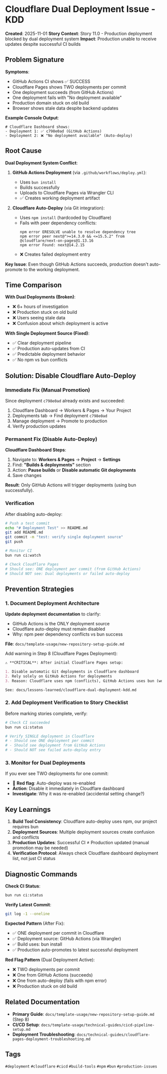 # Cloudflare Dual Deployment Issue - KDD

**Created**: 2025-11-01
**Story Context**: Story 11.0 - Production deployment blocked by dual deployment system
**Impact**: Production unable to receive updates despite successful CI builds

## Problem Signature

**Symptoms**:
- GitHub Actions CI shows ✅ SUCCESS
- Cloudflare Pages shows TWO deployments per commit
- One deployment succeeds (from GitHub Actions)
- One deployment fails with "No deployment available"
- Production domain stuck on old build
- Browser shows stale data despite backend updates

**Example Console Output**:
```
# Cloudflare Dashboard shows:
- Deployment 1: ✅ c798e0ad (GitHub Actions)
- Deployment 2: ❌ "No deployment available" (Auto-deploy)
```

## Root Cause

**Dual Deployment System Conflict**:

1. **GitHub Actions Deployment** (via `.github/workflows/deploy.yml`):
   - Uses `bun install`
   - Builds successfully
   - Uploads to Cloudflare Pages via Wrangler CLI
   - ✅ Creates working deployment artifact

2. **Cloudflare Auto-Deploy** (via Git integration):
   - Uses `npm install` (hardcoded by Cloudflare)
   - Fails with peer dependency conflicts:
     ```
     npm error ERESOLVE unable to resolve dependency tree
     npm error peer next@">=14.3.0 && <=15.5.2" from @cloudflare/next-on-pages@1.13.16
     npm error Found: next@14.2.15
     ```
   - ❌ Creates failed deployment entry

**Key Issue**: Even though GitHub Actions succeeds, production doesn't auto-promote to the working deployment.

## Time Comparison

**With Dual Deployments (Broken)**:
- ❌ 6+ hours of investigation
- ❌ Production stuck on old build
- ❌ Users seeing stale data
- ❌ Confusion about which deployment is active

**With Single Deployment Source (Fixed)**:
- ✅ Clear deployment pipeline
- ✅ Production auto-updates from CI
- ✅ Predictable deployment behavior
- ✅ No npm vs bun conflicts

## Solution: Disable Cloudflare Auto-Deploy

### Immediate Fix (Manual Promotion)

Since deployment `c798e0ad` already exists and succeeded:

1. Cloudflare Dashboard → Workers & Pages → Your Project
2. Deployments tab → Find deployment `c798e0ad`
3. Manage deployment → Promote to production
4. Verify production updates

### Permanent Fix (Disable Auto-Deploy)

**Cloudflare Dashboard Steps**:

1. Navigate to: **Workers & Pages** → **Project** → **Settings**
2. Find: **"Builds & deployments"** section
3. Action: **Pause builds** or **Disable automatic Git deployments**
4. Save changes

**Result**: Only GitHub Actions will trigger deployments (using bun successfully).

### Verification

After disabling auto-deploy:

```bash
# Push a test commit
echo "# Deployment Test" >> README.md
git add README.md
git commit -m "test: verify single deployment source"
git push

# Monitor CI
bun run ci:watch

# Check Cloudflare Pages
# Should see: ONE deployment per commit (from GitHub Actions)
# Should NOT see: Dual deployments or failed auto-deploy
```

## Prevention Strategies

### 1. Document Deployment Architecture

**Update deployment documentation** to clarify:
- GitHub Actions is the ONLY deployment source
- Cloudflare auto-deploy must remain disabled
- Why: npm peer dependency conflicts vs bun success

**File**: `docs/template-usage/new-repository-setup-guide.md`

Add warning in Step 8 (Cloudflare Pages Deployment):

```markdown
⚠️ **CRITICAL**: After initial Cloudflare Pages setup:

1. Disable automatic Git deployments in Cloudflare dashboard
2. Rely solely on GitHub Actions for deployments
3. Reason: Cloudflare uses npm (conflicts), GitHub Actions uses bun (works)

See: docs/lessons-learned/cloudflare-dual-deployment-kdd.md
```

### 2. Add Deployment Verification to Story Checklist

Before marking stories complete, verify:

```bash
# Check CI succeeded
bun run ci:status

# Verify SINGLE deployment in Cloudflare
# - Should see ONE deployment per commit
# - Should see deployment from GitHub Actions
# - Should NOT see failed auto-deploy entry
```

### 3. Monitor for Dual Deployments

If you ever see TWO deployments for one commit:
- 🚨 **Red flag**: Auto-deploy was re-enabled
- **Action**: Disable it immediately in Cloudflare dashboard
- **Investigate**: Why it was re-enabled (accidental setting change?)

## Key Learnings

1. **Build Tool Consistency**: Cloudflare auto-deploy uses npm, our project requires bun
2. **Deployment Sources**: Multiple deployment sources create confusion and conflicts
3. **Production Updates**: Successful CI ≠ Production updated (manual promotion may be needed)
4. **Verification Protocol**: Always check Cloudflare dashboard deployment list, not just CI status

## Diagnostic Commands

**Check CI Status**:
```bash
bun run ci:status
```

**Verify Latest Commit**:
```bash
git log -1 --oneline
```

**Expected Pattern** (After Fix):
- ✅ ONE deployment per commit in Cloudflare
- ✅ Deployment source: GitHub Actions (via Wrangler)
- ✅ Build uses: bun install
- ✅ Production auto-promotes to latest successful deployment

**Red Flag Pattern** (Dual Deployment Active):
- ❌ TWO deployments per commit
- ❌ One from GitHub Actions (succeeds)
- ❌ One from auto-deploy (fails with npm error)
- ❌ Production stuck on old build

## Related Documentation

- **Primary Guide**: `docs/template-usage/new-repository-setup-guide.md` (Step 8)
- **CI/CD Setup**: `docs/template-usage/technical-guides/cicd-pipeline-setup.md`
- **Deployment Troubleshooting**: `docs/technical-guides/cloudflare-pages-deployment-troubleshooting.md`

## Tags

`#deployment` `#cloudflare` `#cicd` `#build-tools` `#npm` `#bun` `#production-issues`
